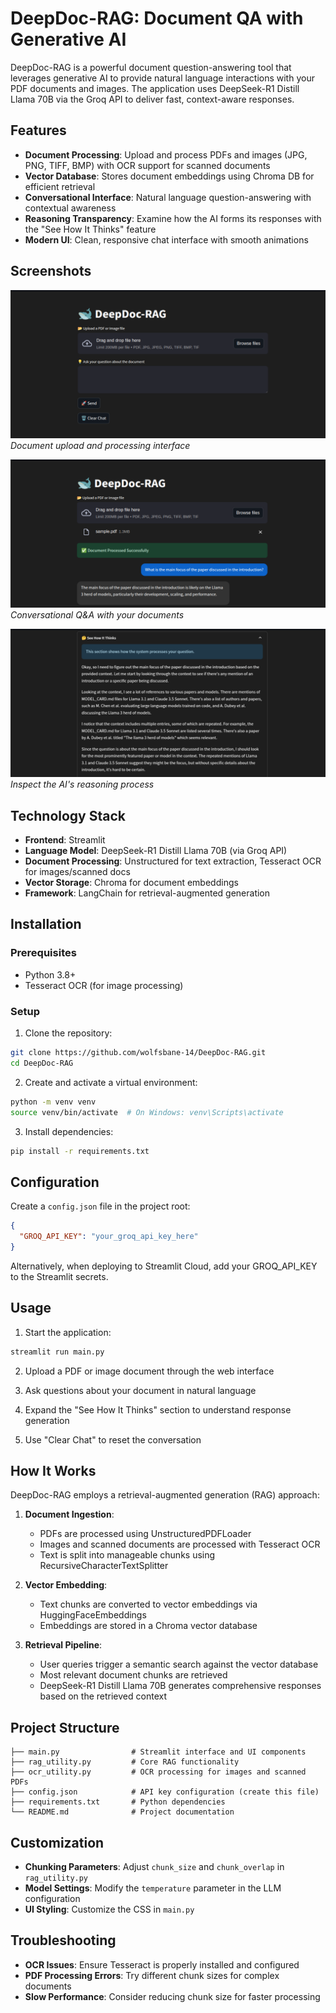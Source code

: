 # DeepDoc-RAG: Document QA with Generative AI

DeepDoc-RAG is a powerful document question-answering tool that leverages generative AI to provide natural language interactions with your PDF documents and images. The application uses DeepSeek-R1 Distill Llama 70B via the Groq API to deliver fast, context-aware responses.

## Features

- **Document Processing**: Upload and process PDFs and images (JPG, PNG, TIFF, BMP) with OCR support for scanned documents
- **Vector Database**: Stores document embeddings using Chroma DB for efficient retrieval
- **Conversational Interface**: Natural language question-answering with contextual awareness
- **Reasoning Transparency**: Examine how the AI forms its responses with the "See How It Thinks" feature
- **Modern UI**: Clean, responsive chat interface with smooth animations

## Screenshots

![Upload PDF](img/img1.png)  
*Document upload and processing interface*

![Ask Questions](img/img2.png)  
*Conversational Q&A with your documents*

![AI Reasoning](img/img3.png)  
*Inspect the AI's reasoning process*

## Technology Stack

- **Frontend**: Streamlit
- **Language Model**: DeepSeek-R1 Distill Llama 70B (via Groq API)
- **Document Processing**: Unstructured for text extraction, Tesseract OCR for images/scanned docs
- **Vector Storage**: Chroma for document embeddings
- **Framework**: LangChain for retrieval-augmented generation

## Installation

### Prerequisites
- Python 3.8+
- Tesseract OCR (for image processing)

### Setup

1. Clone the repository:
```bash
git clone https://github.com/wolfsbane-14/DeepDoc-RAG.git
cd DeepDoc-RAG
```

2. Create and activate a virtual environment:
```bash
python -m venv venv
source venv/bin/activate  # On Windows: venv\Scripts\activate
```

3. Install dependencies:
```bash
pip install -r requirements.txt
```

## Configuration

Create a `config.json` file in the project root:
```json
{
  "GROQ_API_KEY": "your_groq_api_key_here"
}
```

Alternatively, when deploying to Streamlit Cloud, add your GROQ_API_KEY to the Streamlit secrets.

## Usage

1. Start the application:
```bash
streamlit run main.py
```

2. Upload a PDF or image document through the web interface

3. Ask questions about your document in natural language

4. Expand the "See How It Thinks" section to understand response generation

5. Use "Clear Chat" to reset the conversation

## How It Works

DeepDoc-RAG employs a retrieval-augmented generation (RAG) approach:

1. **Document Ingestion**:
   - PDFs are processed using UnstructuredPDFLoader
   - Images and scanned documents are processed with Tesseract OCR
   - Text is split into manageable chunks using RecursiveCharacterTextSplitter

2. **Vector Embedding**:
   - Text chunks are converted to vector embeddings via HuggingFaceEmbeddings
   - Embeddings are stored in a Chroma vector database

3. **Retrieval Pipeline**:
   - User queries trigger a semantic search against the vector database
   - Most relevant document chunks are retrieved
   - DeepSeek-R1 Distill Llama 70B generates comprehensive responses based on the retrieved context

## Project Structure

```
├── main.py                # Streamlit interface and UI components
├── rag_utility.py         # Core RAG functionality
├── ocr_utility.py         # OCR processing for images and scanned PDFs
├── config.json            # API key configuration (create this file)
├── requirements.txt       # Python dependencies
└── README.md              # Project documentation
```

## Customization

- **Chunking Parameters**: Adjust `chunk_size` and `chunk_overlap` in `rag_utility.py`
- **Model Settings**: Modify the `temperature` parameter in the LLM configuration
- **UI Styling**: Customize the CSS in `main.py`

## Troubleshooting

- **OCR Issues**: Ensure Tesseract is properly installed and configured
- **PDF Processing Errors**: Try different chunk sizes for complex documents
- **Slow Performance**: Consider reducing chunk size for faster processing


